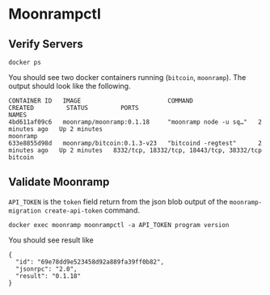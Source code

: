 # Moonrampctl

## Verify Servers

```
docker ps
```

You should see two docker containers running (`bitcoin`, `moonramp`). The output should look like the following.

```
CONTAINER ID   IMAGE                        COMMAND                  CREATED         STATUS         PORTS                                                      NAMES
4bd611af09c6   moonramp/moonramp:0.1.18     "moonramp node -u sq…"   2 minutes ago   Up 2 minutes                                                              moonramp
633e8855d98d   moonramp/bitcoin:0.1.3-v23   "bitcoind -regtest"      2 minutes ago   Up 2 minutes   8332/tcp, 18332/tcp, 18443/tcp, 38332/tcp                  bitcoin
```

## Validate Moonramp

`API_TOKEN` is the `token` field return from the json blob output of the `moonramp-migration create-api-token` command.

```
docker exec moonramp moonrampctl -a API_TOKEN program version
```

You should see result like

```
{
  "id": "69e78dd9e523458d92a889fa39ff0b82",
  "jsonrpc": "2.0",
  "result": "0.1.18"
}
```
